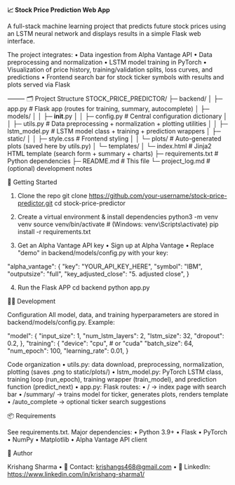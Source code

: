 **📈 Stock Price Prediction Web App**

A full-stack machine learning project that predicts future stock prices using an LSTM neural network and displays results in a simple Flask web interface.

The project integrates:
	•	Data ingestion from Alpha Vantage API
	•	Data preprocessing and normalization
	•	LSTM model training in PyTorch
	•	Visualization of price history, training/validation splits, loss curves, and predictions
	•	Frontend search bar for stock ticker symbols with results and plots served via Flask

⸻
🗂 Project Structure
STOCK_PRICE_PREDICTOR/
├─ backend/
│  ├─ app.py                # Flask app (routes for training, summary, autocomplete)
│  ├─ models/
│  │  ├─ __init__.py
│  │  ├─ config.py          # Central configuration dictionary
│  │  ├─ utils.py           # Data preprocessing + normalization + plotting utilities
│  │  ├─ lstm_model.py      # LSTM model class + training + prediction wrappers
│  ├─ static/
│  │  ├─ style.css          # Frontend styling
│  │  └─ plots/             # Auto-generated plots (saved here by utils.py)
│  └─ templates/
│     └─ index.html         # Jinja2 HTML template (search form + summary + charts)
├─ requirements.txt          # Python dependencies
├─ README.md                 # This file
└─ project_log.md            # (optional) development notes

🚀 Getting Started
1. Clone the repo
git clone https://github.com/your-username/stock-price-predictor.git
cd stock-price-predictor

2. Create a virtual environment & install dependencies
python3 -m venv venv
source venv/bin/activate   # (Windows: venv\Scripts\activate)
pip install -r requirements.txt

3. Get an Alpha Vantage API key
	•	Sign up at Alpha Vantage
	•	Replace "demo" in backend/models/config.py with your key:

"alpha_vantage": {
    "key": "YOUR_API_KEY_HERE",
    "symbol": "IBM",
    "outputsize": "full",
    "key_adjusted_close": "5. adjusted close",
}

4. Run the Flask APP
cd backend
python app.py

🧑‍💻 Development

Configuration
All model, data, and training hyperparameters are stored in backend/models/config.py. Example:

"model": {
    "input_size": 1,
    "num_lstm_layers": 2,
    "lstm_size": 32,
    "dropout": 0.2,
},
"training": {
    "device": "cpu",  # or "cuda"
    "batch_size": 64,
    "num_epoch": 100,
    "learning_rate": 0.01,
}

Code organization
	•	utils.py: data download, preprocessing, normalization, plotting (saves .png to static/plots/)
	•	lstm_model.py: PyTorch LSTM class, training loop (run_epoch), training wrapper (train_model), and prediction function (predict_next)
	•	app.py: Flask routes:
	•	/ → index page with search bar
	•	/summary/<ticker> → trains model for ticker, generates plots, renders template
	•	/auto_complete → optional ticker search suggestions


 📦 Requirements

See requirements.txt. Major dependencies:
	•	Python 3.9+
	•	Flask
	•	PyTorch
	•	NumPy
	•	Matplotlib
	•	Alpha Vantage API client


👤 Author

Krishang Sharma
	•	📧 Contact: krishangs468@gmail.com
	•	💼 LinkedIn: https://www.linkedin.com/in/krishang-sharma1/
 









